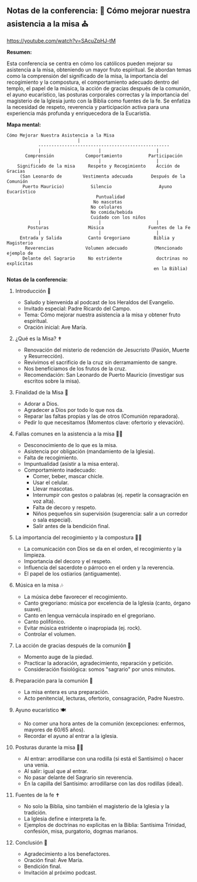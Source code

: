 ## Notas de la conferencia:  🙏 Cómo mejorar nuestra asistencia a la misa ⛪

https://youtube.com/watch?v=SAcuZpHJ-tM


**Resumen:**

Esta conferencia se centra en cómo los católicos pueden mejorar su asistencia a la misa, obteniendo un mayor fruto espiritual. Se abordan temas como la comprensión del significado de la misa, la importancia del recogimiento y la compostura, el comportamiento adecuado dentro del templo, el papel de la música, la acción de gracias después de la comunión, el ayuno eucarístico, las posturas corporales correctas y la importancia del magisterio de la Iglesia junto con la Biblia como fuentes de la fe. Se enfatiza la necesidad de respeto, reverencia y participación activa para una experiencia más profunda y enriquecedora de la Eucaristía.


**Mapa mental:**

```
Cómo Mejorar Nuestra Asistencia a la Misa
                           |
            --------------------------------------------------
            |                      |                     |
       Comprensión            Comportamiento          Participación
            |                      |                     |
    Significado de la misa     Respeto y Recogimiento    Acción de Gracias
     (San Leonardo de        Vestimenta adecuada       Después de la Comunión
      Puerto Mauricio)          Silencio                  Ayuno Eucarístico
                                  Puntualidad
                                 No mascotas
                                No celulares
                                No comida/bebida
                                Cuidado con los niños
            |                      |                     |
        Posturas               Música                 Fuentes de la Fe
            |                      |                     |
     Entrada y Salida          Canto Gregoriano         Biblia y Magisterio
       Reverencias            Volumen adecuado          (Mencionado ejemplo de
      Delante del Sagrario     No estridente             doctrinas no explícitas
                                                        en la Biblia)
```


**Notas de la conferencia:**

1. Introducción 🙏
    * Saludo y bienvenida al podcast de los Heraldos del Evangelio.
    * Invitado especial: Padre Ricardo del Campo.
    * Tema: Cómo mejorar nuestra asistencia a la misa y obtener fruto espiritual.
    * Oración inicial: Ave María.

2. ¿Qué es la Misa? ✝️
    * Renovación del misterio de redención de Jesucristo (Pasión, Muerte y Resurrección).
    * Revivimos el sacrificio de la cruz sin derramamiento de sangre.
    * Nos beneficiamos de los frutos de la cruz.
    * Recomendación: San Leonardo de Puerto Mauricio (investigar sus escritos sobre la misa).

3. Finalidad de la Misa  🙏
    * Adorar a Dios.
    * Agradecer a Dios por todo lo que nos da.
    * Reparar las faltas propias y las de otros (Comunión reparadora).
    * Pedir lo que necesitamos (Momentos clave: ofertorio y elevación).

4. Fallas comunes en la asistencia a la misa 🤦‍♀️
    * Desconocimiento de lo que es la misa.
    * Asistencia por obligación (mandamiento de la Iglesia).
    * Falta de recogimiento.
    * Impuntualidad (asistir a la misa entera).
    * Comportamiento inadecuado:
        * Comer, beber, mascar chicle.
        * Usar el celular.
        * Llevar mascotas.
        * Interrumpir con gestos o palabras (ej. repetir la consagración en voz alta).
        * Falta de decoro y respeto.
        * Niños pequeños sin supervisión (sugerencia: salir a un corredor o sala especial).
        * Salir antes de la bendición final.

5. La importancia del recogimiento y la compostura 🧘‍♀️
    * La comunicación con Dios se da en el orden, el recogimiento y la limpieza.
    * Importancia del decoro y el respeto.
    * Influencia del sacerdote o párroco en el orden y la reverencia.
    * El papel de los ostiarios (antiguamente).

6. Música en la misa 🎶
    * La música debe favorecer el recogimiento.
    * Canto gregoriano: música por excelencia de la Iglesia (canto, órgano suave).
    * Canto en lengua vernácula inspirado en el gregoriano.
    * Canto polifónico.
    * Evitar música estridente o inapropiada (ej. rock).
    * Controlar el volumen.

7. La acción de gracias después de la comunión 🙏
    * Momento auge de la piedad.
    * Practicar la adoración, agradecimiento, reparación y petición.
    * Consideración fisiológica: somos "sagrario" por unos minutos.

8. Preparación para la comunión  📖
    * La misa entera es una preparación.
    * Acto penitencial, lecturas, ofertorio, consagración, Padre Nuestro.

9. Ayuno eucarístico 🍽️
    * No comer una hora antes de la comunión (excepciones: enfermos, mayores de 60/65 años).
    * Recordar el ayuno al entrar a la iglesia.

10. Posturas durante la misa 🧎‍♀️
    * Al entrar: arrodillarse con una rodilla (si está el Santísimo) o hacer una venia.
    * Al salir: igual que al entrar.
    * No pasar delante del Sagrario sin reverencia.
    * En la capilla del Santísimo: arrodillarse con las dos rodillas (ideal).

11. Fuentes de la fe  ✝️
    * No solo la Biblia, sino también el magisterio de la Iglesia y la tradición.
    * La Iglesia define e interpreta la fe.
    * Ejemplos de doctrinas no explícitas en la Biblia: Santísima Trinidad, confesión, misa, purgatorio, dogmas marianos.

12. Conclusión  🙏
    * Agradecimiento a los benefactores.
    * Oración final: Ave María.
    * Bendición final.
    * Invitación al próximo podcast.


